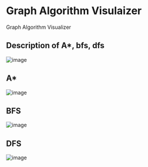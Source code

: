 # Graph Algorithm Visulaizer
Graph Algorithm Visualizer
## Description of A*, bfs, dfs
![image](https://user-images.githubusercontent.com/76651951/172062054-aa83efc5-72ae-44fd-87e7-dbf6236c3b3f.png)
## A*
![image](https://user-images.githubusercontent.com/76651951/172062079-149308d3-3fbb-404d-8d30-ac867063a682.png)

## BFS
![image](https://user-images.githubusercontent.com/76651951/172062105-b82d5af3-7519-4c76-948e-ffc771953241.png)

## DFS
![image](https://user-images.githubusercontent.com/76651951/172062129-041dd292-bd71-4e72-a97e-acfe20d64326.png)

